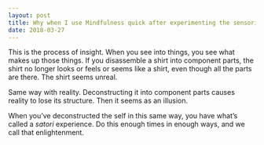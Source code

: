 ```yaml
---
layout: post
title: Why when I use Mindfulness quick after experimenting the sensorials sensations I sense the illusion or not-reality of reality itself?
date: 2018-03-27
---
```


<p>This is the process of insight. When you see into things, you see what makes up those things. If you disassemble a shirt into component parts, the shirt no longer looks or feels or seems like a shirt, even though all the parts are there. The shirt seems unreal.</p><p>Same way with reality. Deconstructing it into component parts causes reality to lose its structure. Then it seems as an illusion.</p><p>When you’ve deconstructed the self in this same way, you have what’s called a <i>satori</i> experience. Do this enough times in enough ways, and we call that enlightenment.</p>
